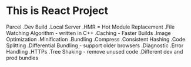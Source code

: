 # This is React Project
Parcel
.Dev Build
.Local Server
.HMR = Hot Module Replacement
.File Watching Algorithm - written in C++
.Caching - Faster Builds
.Image Optimization
.Minification
.Bundling
.Compress
.Consistent Hashing
.Code Splitting
.Differential Bundling - support older browsers
.Diagnostic
.Error Handling
.HTTPs
.Tree Shaking - remove unused code
.Different dev and prod bundles
